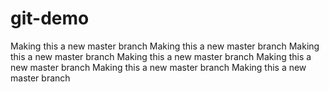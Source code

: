 # git-demo

Making this a new master branch
Making this a new master branch
Making this a new master branch
Making this a new master branch
Making this a new master branch
Making this a new master branch
Making this a new master branch
